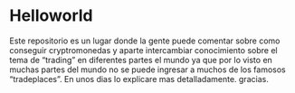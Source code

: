 # Helloworld
Este repositorio es un lugar donde la gente puede comentar sobre como conseguir cryptromonedas y aparte intercambiar conocimiento sobre el tema de “trading” en diferentes partes el mundo ya que por lo visto en muchas partes del mundo no se puede ingresar a muchos de los famosos “tradeplaces”.
En unos dias lo explicare mas detalladamente. gracias. 
